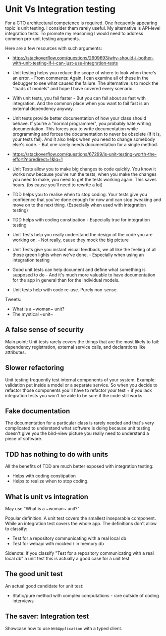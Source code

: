 # Unit Vs Integration testing

For a CTO architectural competence is required. One frequently appearing topic is unit testing. I consider them rarely useful. My alternative is API-level integration tests. To promote my reasoning I would need to address common pro-unit testing arguments.

Here are a few resources with such arguments:
- https://stackoverflow.com/questions/2609693/why-should-i-bother-with-unit-testing-if-i-can-just-use-integration-tests

- Unit testing helps you reduce the scope of where to look when there's an error. - From comments: Again, I can examine all of these in the debugger to see what caused the failure. The alternative is to mock the "loads of models" and hope I have covered every scenario.

- With unit tests, you fail faster - But you can fail about as fast with integration. And the common place when you want to fail fast is an external dependency anyway.

- Unit tests provide better documentation of how your class should behave. If you're a "normal programmer", you probably hate writing documentation. This forces you to write documentation while programming and forces the documentation to never be obsolete (if it is, your tests fail). And it also helps when you need to change somebody else's code. - But one rarely needs documentation for a single method.

- https://stackoverflow.com/questions/67299/is-unit-testing-worth-the-effort?noredirect=1&lq=1

- Unit Tests allow you to make big changes to code quickly. You know it works now because you've run the tests, when you make the changes you need to make, you need to get the tests working again. This saves hours. (bs cause you'll need to rewrite a lot)
- TDD helps you to realise when to stop coding. Your tests give you confidence that you've done enough for now and can stop tweaking and move on to the next thing. (Especially when used with integration testing)
- TDD helps with coding constipation - Especially true for integration testing
- Unit Tests help you really understand the design of the code you are working on. - Not really, cause they mock the big picture
- Unit Tests give you instant visual feedback, we all like the feeling of all those green lights when we've done. - Especially when using an integration testing
- Good unit tests can help document and define what something is supposed to do - And it's much more valuable to have documentation for the app in general than for the individual models.
- Unit tests help with code re-use. Purely non-sense.

Tweets:
- What is a ~woman~ unit?
- The mystical ~unit~

## A false sense of security

Main point: Unit tests rarely covers the things that are the most likely to fail: dependency registration, external service calls, and declarations like attributes.

## Slower refactoring

Unit testing frequently test internal components of your system. Example: validation put inside a model or a separate service. So when you decide to refactor those components you'll have to refactor your test + if you lack integration tests you won't be able to be sure if the code still works.

## Fake documentation

The documentation for a particular class is rarely needed and that's very complicated to understand what software is doing because unit testing doesn't give you the bird-view picture you really need to understand a piece of software.

## TDD has nothing to do with units

All the benefits of TDD are much better exposed with integration testing:

- Helps with coding constipation
- Helps to realize when to stop coding.

## What is unit vs integration

May use "What is a ~woman~ unit?"

Popular definition: A unit test covers the smallest inseparable component. While an integration test covers the whole app. The definitions don't allow to classify:

- Test for a repository communicating with a real local db
- Test for webapi with mocked / in memory db

Sidenote: If you classify "Test for a repository communicating with a real local db" a unit test this is actually a good case for a unit test

## The good unit test

An actual good candidate for unit test:

- Static/pure method with complex computations - rare outside of coding interviews

## The saver: Integration test

Showcase how to use `WebApplication` with a typed client.